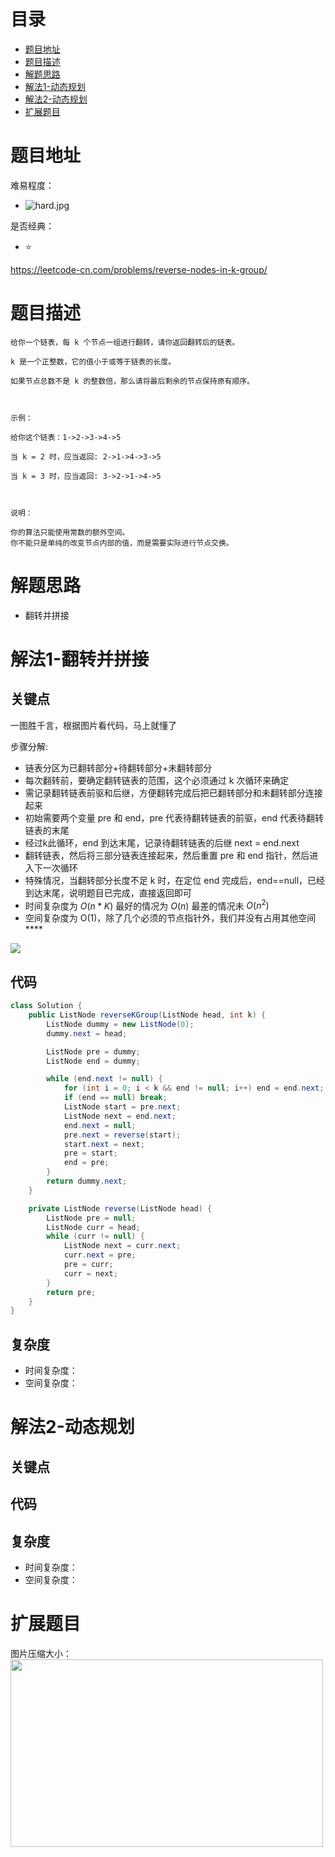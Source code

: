 # 目录
* [题目地址](#题目地址)
* [题目描述](#题目描述)
* [解题思路](#解题思路)
* [解法1-动态规划](#解法1-动态规划)
* [解法2-动态规划](#解法2-动态规划)
* [扩展题目](#扩展题目)



# 题目地址
难易程度：
- ![hard.jpg](../.images/hard.jpg)

是否经典：
- ⭐️

https://leetcode-cn.com/problems/reverse-nodes-in-k-group/

# 题目描述
```text
给你一个链表，每 k 个节点一组进行翻转，请你返回翻转后的链表。

k 是一个正整数，它的值小于或等于链表的长度。

如果节点总数不是 k 的整数倍，那么请将最后剩余的节点保持原有顺序。

 

示例：

给你这个链表：1->2->3->4->5

当 k = 2 时，应当返回: 2->1->4->3->5

当 k = 3 时，应当返回: 3->2->1->4->5

 

说明：

你的算法只能使用常数的额外空间。
你不能只是单纯的改变节点内部的值，而是需要实际进行节点交换。
```


# 解题思路
- 翻转并拼接




# 解法1-翻转并拼接
## 关键点
一图胜千言，根据图片看代码，马上就懂了

步骤分解:

- 链表分区为已翻转部分+待翻转部分+未翻转部分
- 每次翻转前，要确定翻转链表的范围，这个必须通过 k 次循环来确定
- 需记录翻转链表前驱和后继，方便翻转完成后把已翻转部分和未翻转部分连接起来
- 初始需要两个变量 pre 和 end，pre 代表待翻转链表的前驱，end 代表待翻转链表的末尾
- 经过k此循环，end 到达末尾，记录待翻转链表的后继 next = end.next
- 翻转链表，然后将三部分链表连接起来，然后重置 pre 和 end 指针，然后进入下一次循环
- 特殊情况，当翻转部分长度不足 k 时，在定位 end 完成后，end==null，已经到达末尾，说明题目已完成，直接返回即可
- 时间复杂度为 $O(n*K)$ 最好的情况为 $O(n)$ 最差的情况未 $O(n^2)$
- 空间复杂度为 O(1)，除了几个必须的节点指针外，我们并没有占用其他空间****

![](../.images/2020/866b404c6b0b52fa02385e301ee907fc015742c3766c80c02e24ef3a8613e5ad-k个一组翻转链表.png)

## 代码
```Java
class Solution {
    public ListNode reverseKGroup(ListNode head, int k) {
        ListNode dummy = new ListNode(0);
        dummy.next = head;

        ListNode pre = dummy;
        ListNode end = dummy;

        while (end.next != null) {
            for (int i = 0; i < k && end != null; i++) end = end.next;
            if (end == null) break;
            ListNode start = pre.next;
            ListNode next = end.next;
            end.next = null;
            pre.next = reverse(start);
            start.next = next;
            pre = start;
            end = pre;
        }
        return dummy.next;
    }

    private ListNode reverse(ListNode head) {
        ListNode pre = null;
        ListNode curr = head;
        while (curr != null) {
            ListNode next = curr.next;
            curr.next = pre;
            pre = curr;
            curr = next;
        }
        return pre;
    }
}
```


## 复杂度
- 时间复杂度：
- 空间复杂度：


# 解法2-动态规划
## 关键点



## 代码



## 复杂度
- 时间复杂度：
- 空间复杂度：


# 扩展题目




图片压缩大小：
<img src="../.images/leetcode.jpeg" width="500" height="300">